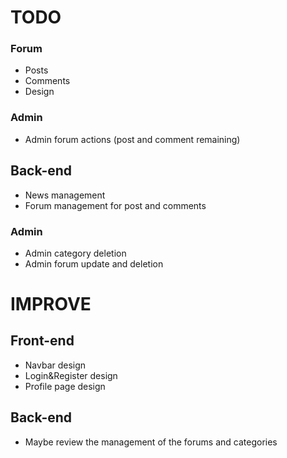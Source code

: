 # TODO

### Forum
- Posts
- Comments
- Design

### Admin
- Admin forum actions (post and comment remaining)

## Back-end
- News management
- Forum management for post and comments

### Admin
- Admin category deletion
- Admin forum update and deletion

# IMPROVE
## Front-end
- Navbar design
- Login&Register design
- Profile page design

## Back-end
- Maybe review the management of the forums and categories

